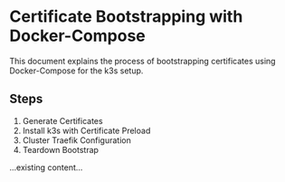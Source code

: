 # Certificate Bootstrapping with Docker-Compose

This document explains the process of bootstrapping certificates using Docker-Compose for the k3s setup.

## Steps
1. Generate Certificates
2. Install k3s with Certificate Preload
3. Cluster Traefik Configuration
4. Teardown Bootstrap

...existing content...